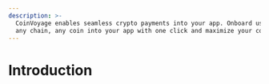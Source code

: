 ```yaml
---
description: >-
  CoinVoyage enables seamless crypto payments into your app. Onboard users from
  any chain, any coin into your app with one click and maximize your conversion
---
```


# Introduction

